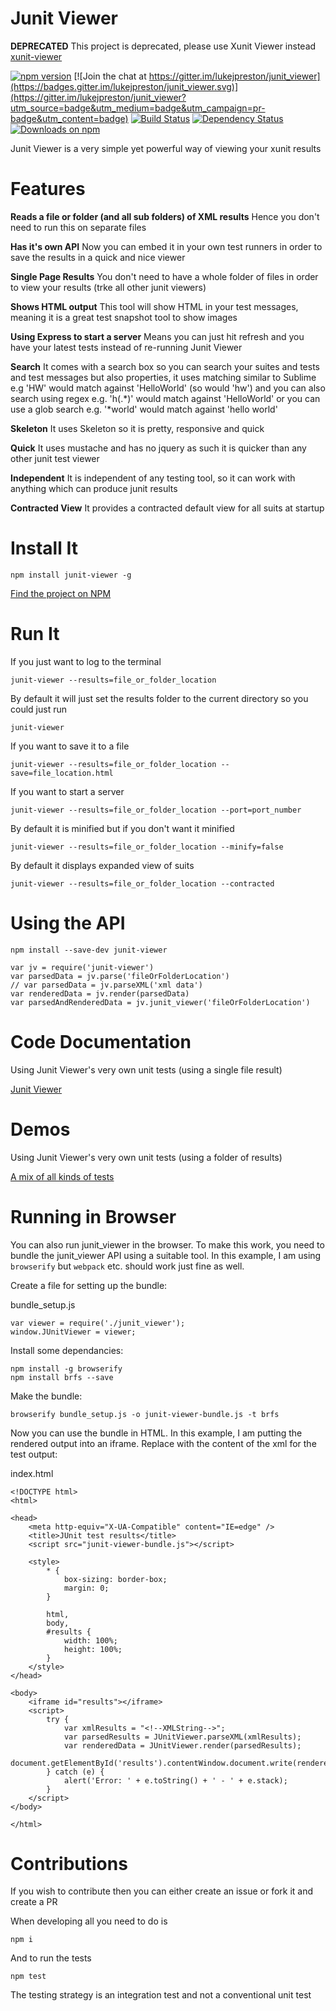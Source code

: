 Junit Viewer
============

**DEPRECATED** This project is deprecated, please use Xunit Viewer instead [xunit-viewer](https://www.npmjs.com/package/xunit-viewer)

[![npm version](https://badge.fury.io/js/junit-viewer.svg)](https://badge.fury.io/js/junit-viewer)
[![Join the chat at https://gitter.im/lukejpreston/junit_viewer](https://badges.gitter.im/lukejpreston/junit_viewer.svg)](https://gitter.im/lukejpreston/junit_viewer?utm_source=badge&utm_medium=badge&utm_campaign=pr-badge&utm_content=badge)
[![Build Status](https://travis-ci.org/lukejpreston/junit_viewer.svg?branch=master)](https://travis-ci.org/lukejpreston/junit_viewer)
[![Dependency Status](https://www.versioneye.com/user/projects/5695f33caf789b002e000662/badge.svg)](https://www.versioneye.com/user/projects/5695f33caf789b002e000662)
[![Downloads on npm](http://img.shields.io/npm/dm/junit-viewer.svg)](https://www.npmjs.com/package/junit-viewer)

Junit Viewer is a very simple yet powerful way of viewing your xunit results

Features
========

**Reads a file or folder (and all sub folders) of XML results** Hence you don't need to run this on separate files

**Has it's own API** Now you can embed it in your own test runners in order to save the results in a quick and nice viewer

**Single Page Results** You don't need to have a whole folder of files in order to view your results (trke all other junit viewers)

**Shows HTML output** This tool will show HTML in your test messages, meaning it is a great test snapshot tool to show images

**Using Express to start a server** Means you can just hit refresh and you have your latest tests instead of re-running Junit Viewer

**Search** It comes with a search box so you can search your suites and tests and test messages but also properties, it uses matching similar to Sublime e.g 'HW' would match against 'HelloWorld' (so would 'hw') and you can also search using regex e.g. 'h(.*)' would match against 'HelloWorld' or you can use a glob search e.g. '*world' would match against 'hello world'

**Skeleton** It uses Skeleton so it is pretty, responsive and quick

**Quick** It uses mustache and has no jquery as such it is quicker than any other junit test viewer

**Independent** It is independent of any testing tool, so it can work with anything which can produce junit results

**Contracted View** It provides a contracted default view for all suits at startup


Install It
==========

```
npm install junit-viewer -g
```

[Find the project on NPM](https://www.npmjs.com/package/junit-viewer)

Run It
======

If you just want to log to the terminal

```
junit-viewer --results=file_or_folder_location
```

By default it will just set the results folder to the current directory so you could just run

```
junit-viewer
```

If you want to save it to a file

```
junit-viewer --results=file_or_folder_location --save=file_location.html
```

If you want to start a server

```
junit-viewer --results=file_or_folder_location --port=port_number
```

By default it is minified but if you don't want it minified

```
junit-viewer --results=file_or_folder_location --minify=false
```

By default it displays expanded view of suits

```
junit-viewer --results=file_or_folder_location --contracted
```

Using the API
=============

```
npm install --save-dev junit-viewer
```

```
var jv = require('junit-viewer')
var parsedData = jv.parse('fileOrFolderLocation')
// var parsedData = jv.parseXML('xml data')
var renderedData = jv.render(parsedData)
var parsedAndRenderedData = jv.junit_viewer('fileOrFolderLocation')
```

Code Documentation
==================

Using Junit Viewer's very own unit tests (using a single file result)

[Junit Viewer](http://lukejpreston.github.io/junit_viewer/junit_viewer_specs.html)

Demos
=====

Using Junit Viewer's very own unit tests (using a folder of results)

[A mix of all kinds of tests](http://lukejpreston.github.io/junit_viewer/demo.html)

Running in Browser
==================

You can also run junit\_viewer in the browser. To make this work, you need to bundle the junit\_viewer API using a suitable tool.
In this example, I am using `browserify` but `webpack` etc. should work just fine as well.

Create a file for setting up the bundle:

bundle_setup.js
```
var viewer = require('./junit_viewer');
window.JUnitViewer = viewer;
```

Install some dependancies:

```
npm install -g browserify
npm install brfs --save
```

Make the bundle:

```
browserify bundle_setup.js -o junit-viewer-bundle.js -t brfs
```

Now you can use the bundle in HTML. In this example, I am putting the rendered output into an iframe. Replace <!--XMLString-->
with the content of the xml for the test output:

index.html
```
<!DOCTYPE html>
<html>

<head>
	<meta http-equiv="X-UA-Compatible" content="IE=edge" />
	<title>JUnit test results</title>
	<script src="junit-viewer-bundle.js"></script>

	<style>
		* {
			box-sizing: border-box;
			margin: 0;
		}

		html,
		body,
		#results {
			width: 100%;
			height: 100%;
		}
	</style>
</head>

<body>
	<iframe id="results"></iframe>
	<script>
		try {
			var xmlResults = "<!--XMLString-->";
			var parsedResults = JUnitViewer.parseXML(xmlResults);
			var renderedData = JUnitViewer.render(parsedResults);
			document.getElementById('results').contentWindow.document.write(renderedData);
		} catch (e) {
			alert('Error: ' + e.toString() + ' - ' + e.stack);
		}
	</script>
</body>

</html>
```

Contributions
=============

If you wish to contribute then you can either create an issue or fork it and create a PR

When developing all you need to do is

```
npm i
```

And to run the tests

```
npm test
```

The testing strategy is an integration test and not a conventional unit test
